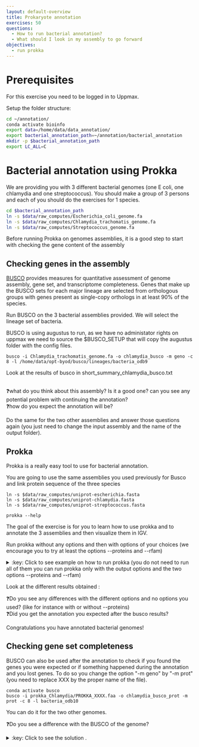 ```yaml
---
layout: default-overview
title: Prokaryote annotation
exercises: 50
questions:
  - How to run bacterial annotation?
  - What should I look in my assembly to go forward
objectives:
  - run prokka
---
```

# Prerequisites
For this exercise you need to be logged in to Uppmax.

Setup the folder structure:

```bash
cd ~/annotation/
conda activate bioinfo
export data=/home/data/data_annotation/
export bacterial_annotation_path=~/annotation/bacterial_annotation
mkdir -p $bacterial_annotation_path
export LC_ALL=C
```

# Bacterial annotation using Prokka

We are providing you with 3 different bacterial genomes (one E coli, one chlamydia and one streptococcus).
You should make a group of 3 persons and each of you should do the exercises for 1 species.

```bash
cd $bacterial_annotation_path
ln -s $data/raw_computes/Escherichia_coli_genome.fa
ln -s $data/raw_computes/Chlamydia_trachomatis_genome.fa
ln -s $data/raw_computes/Streptococcus_genome.fa
```

Before running Prokka on genomes assemblies, it is a good step to start with checking the gene content of the assembly

## Checking genes in the assembly

[BUSCO](https://busco.ezlab.org/) provides measures for quantitative assessment of genome assembly, gene set, and transcriptome completeness. Genes that make up the BUSCO sets for each major lineage are selected from orthologous groups with genes present as single-copy orthologs in at least 90% of the species.

Run BUSCO on the 3 bacterial assemblies provided. We will select the lineage set of bacteria.

BUSCO is using augustus to run, as we have no administator rights on uppmax we need to source the $BUSCO_SETUP that will copy the augustus folder with the config files.

```
busco -i Chlamydia_trachomatis_genome.fa -o chlamydia_busco -m geno -c 8 -l /home/data/opt-byod/busco/lineages/bacteria_odb9
```
Look at the results of busco in short_summary_chlamydia_busco.txt

<br>:question:what do you think about this assembly? Is it a good one? can you see any potential problem with continuing the annotation?
<br>:question:how do you expect the annotation will be?

Do the same for the two other assemblies and answer those questions again (you just need to change the input assembly and the name of the output folder).

## Prokka

Prokka is a really easy tool to use for bacterial annotation.

You are going to use the same assemblies you used previously for Busco and link protein sequence of the three species

```
ln -s $data/raw_computes/uniprot-escherichia.fasta
ln -s $data/raw_computes/uniprot-chlamydia.fasta
ln -s $data/raw_computes/uniprot-streptococcus.fasta

prokka --help
```
The goal of the exercise is for you to learn how to use prokka and to annotate the 3 assemblies and then visualize them in IGV.  

Run prokka without any options and then with options of your choices (we encourage you to try at least the options --proteins and --rfam)    

<details>
<summary> :key: Click to see example on how to run prokka (you do not need to run all of them you can run prokka only with the output options and the two options --proteins and --rfam)</summary>  

<br>Running prokka with only the output option looks like this :  

  <br><code> conda activate prokka
  prokka Chlamydia_trachomatis_genome.fa --outdir prokka_Chlamydia
</code>  

<br>Running prokka with only --rfam looks like this :  

<br><code> prokka Chlamydia_trachomatis_genome.fa --rfam --outdir prokka_Chlamydia_rfam
</code>  

<br>Running prokka with only --proteins looks like this :  

<br><code> prokka Chlamydia_trachomatis_genome.fa --proteins uniprot-chlamydia.fasta --outdir prokka_Chlamydia_prot
</code>  

<br>Running prokka with --proteins and --rfam looks like this :  

<br><code> prokka Chlamydia_trachomatis_genome.fa --proteins uniprot-chlamydia.fasta --rfam --outdir prokka_Chlamydia_prot_rfam
</code>  

<br>You can try other options to see what you would need to modify in your own projects!

</details>


Look at the different results obtained :

:question:Do you see any differences with the different options and no options you used? (like for instance with or without --proteins)
<br>:question:Did you get the annotation you expected after the busco results?


Congratulations you have annotated bacterial genomes!

## Checking gene set completeness

BUSCO can also be used after the annotation to check if you found the genes you were expected or if something happened during the annotation and you lost genes. To do so you change the option "-m geno" by "-m prot" (you need to replace XXX by the proper name of the file).

```
conda activate busco
busco -i prokka_Chlamydia/PROKKA_XXXX.faa -o chlamydia_busco_prot -m prot -c 8 -l bacteria_odb10
```
You can do it for the two other genomes.

:question:Do you see a difference with the BUSCO of the genome?

<details>
<summary>:key: Click to see the solution .</summary>  
<br>The results of busco should be better for the annotation than for the genome.
This is due to the fact that prodigal does a better structural prediction during the annotation with Prokka than the prediction done during the run of Busco.

For eukaryotic annotation however BUSCO results for genes are slightly lower than the BUSCO results for the full genome, this is due to the fact that annotation method will always not predict everything.
It should not be too much of a difference either.

</details>
